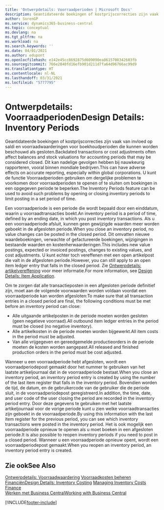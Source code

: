 ```yaml
---
title: 'Ontwerpdetails: Voorraadperioden | Microsoft Docs'
description: Geantidateerde boekingen of kostprijscorrecties zijn vaak van invloed op saldi en voorraadwaarderingen voor boekhoudperioden die kunnen worden beschouwd als gesloten. Dit kan nadelige gevolgen hebben bij nauwkeurig rapporteren, vooral binnen mondiale bedrijven. U kunt de functie Voorraadperioden gebruiken om dergelijke problemen te voorkomen door voorraadperioden te openen of te sluiten om boekingen in een opgegeven periode te beperken.
author: SorenGP
ms.service: dynamics365-business-central
ms.topic: conceptual
ms.devlang: na
ms.tgt_pltfrm: na
ms.workload: na
ms.search.keywords: ''
ms.date: 04/01/2021
ms.author: edupont
ms.openlocfilehash: e142e45cc8692875d609090ea8615708342683fb
ms.sourcegitcommit: 766e2840fd16efb901d211d7fa64d96766ac99d9
ms.translationtype: HT
ms.contentlocale: nl-NL
ms.lasthandoff: 03/31/2021
ms.locfileid: "5777795"
---
```

# <a name="design-details-inventory-periods"></a><span data-ttu-id="3de88-105">Ontwerpdetails: Voorraadperioden</span><span class="sxs-lookup"><span data-stu-id="3de88-105">Design Details: Inventory Periods</span></span>
<span data-ttu-id="3de88-106">Geantidateerde boekingen of kostprijscorrecties zijn vaak van invloed op saldi en voorraadwaarderingen voor boekhoudperioden die kunnen worden beschouwd als gesloten.</span><span class="sxs-lookup"><span data-stu-id="3de88-106">Backdated transactions or cost adjustments often affect balances and stock valuations for accounting periods that may be considered closed.</span></span> <span data-ttu-id="3de88-107">Dit kan nadelige gevolgen hebben bij nauwkeurig rapporteren, vooral binnen mondiale bedrijven.</span><span class="sxs-lookup"><span data-stu-id="3de88-107">This can have adverse effects on accurate reporting, especially within global corporations.</span></span> <span data-ttu-id="3de88-108">U kunt de functie Voorraadperioden gebruiken om dergelijke problemen te voorkomen door voorraadperioden te openen of te sluiten om boekingen in een opgegeven periode te beperken.</span><span class="sxs-lookup"><span data-stu-id="3de88-108">The Inventory Periods feature can be used to avoid such problems by opening or closing inventory periods to limit posting in a set period of time.</span></span>  

 <span data-ttu-id="3de88-109">Een voorraadperiode is een periode die wordt bepaald door een einddatum, waarin u voorraadtransacties boekt.</span><span class="sxs-lookup"><span data-stu-id="3de88-109">An inventory period is a period of time, defined by an ending date, in which you post inventory transactions.</span></span> <span data-ttu-id="3de88-110">Als u een voorraadperiode afsluit, kunnen geen gewijzigde waarden meer worden geboekt in de afgesloten periode.</span><span class="sxs-lookup"><span data-stu-id="3de88-110">When you close an inventory period, no value changes can be posted in the closed period.</span></span> <span data-ttu-id="3de88-111">Dit omvatten nieuwe waardeboekingen, verwachte of gefactureerde boekingen, wijzigingen in bestaande waarden en kostenherwaarderingen.</span><span class="sxs-lookup"><span data-stu-id="3de88-111">This includes new value postings, expected or invoiced postings, changes to existing values, and cost adjustments.</span></span> <span data-ttu-id="3de88-112">U kunt echter toch vereffenen met een open artikelpost die valt in de afgesloten periode.</span><span class="sxs-lookup"><span data-stu-id="3de88-112">However, you can still apply to an open item ledger entry that falls in the closed period.</span></span> <span data-ttu-id="3de88-113">Zie [Ontwerpdetails: artikelvereffening](design-details-item-application.md) voor meer informatie.</span><span class="sxs-lookup"><span data-stu-id="3de88-113">For more information, see [Design Details: Item Application](design-details-item-application.md).</span></span>  

 <span data-ttu-id="3de88-114">Om te zorgen dat alle transactieposten in een afgesloten periode definitief zijn, moet aan de volgende voorwaarden worden voldaan voordat een voorraadperiode kan worden afgesloten:</span><span class="sxs-lookup"><span data-stu-id="3de88-114">To make sure that all transaction entries in a closed period are final, the following conditions must be met before an inventory period can close:</span></span>  

-   <span data-ttu-id="3de88-115">Alle uitgaande artikelposten in de periode moeten worden gesloten (geen negatieve voorraad).</span><span class="sxs-lookup"><span data-stu-id="3de88-115">All outbound item ledger entries in the period must be closed (no negative inventory).</span></span>  
-   <span data-ttu-id="3de88-116">Alle artikelkosten in de periode moeten worden bijgewerkt.</span><span class="sxs-lookup"><span data-stu-id="3de88-116">All item costs in the period must be adjusted.</span></span>  
-   <span data-ttu-id="3de88-117">Van alle vrijgegeven en gereedgemelde productieorders in de periode moeten de kosten worden aangepast.</span><span class="sxs-lookup"><span data-stu-id="3de88-117">All released and finished production orders in the period must be cost adjusted.</span></span>  

 <span data-ttu-id="3de88-118">Wanneer u een voorraadperiode hebt afgesloten, wordt een voorraadperiodepost gemaakt door het nummer te gebruiken van het laatste artikeljournaal dat in de voorraadperiode bestaat.</span><span class="sxs-lookup"><span data-stu-id="3de88-118">When you close an inventory period, an inventory period entry is created by using the number of the last item register that falls in the inventory period.</span></span> <span data-ttu-id="3de88-119">Bovendien worden de tijd, de datum, en de gebruikercode van de gebruiker die de periode sluit, in de voorraadperiodepost geregistreerd.</span><span class="sxs-lookup"><span data-stu-id="3de88-119">In addition, the time, date, and user code of the user closing the period are recorded in the inventory period entry.</span></span> <span data-ttu-id="3de88-120">Door deze gegevens te gebruiken met het laatste artikeljournaal voor de vorige periode kunt u zien welke voorraadtransacties zijn geboekt in de voorraadperiode.</span><span class="sxs-lookup"><span data-stu-id="3de88-120">By using this information with the last item register for the previous period, you can see which inventory transactions were posted in the inventory period.</span></span> <span data-ttu-id="3de88-121">Het is ook mogelijk een voorraadperiode opnieuw te openen als u moet boeken in een afgesloten periode.</span><span class="sxs-lookup"><span data-stu-id="3de88-121">It is also possible to reopen inventory periods if you need to post in a closed period.</span></span> <span data-ttu-id="3de88-122">Wanneer u een voorraadperiode opnieuw opent, wordt een voorraadperiodepost gemaakt.</span><span class="sxs-lookup"><span data-stu-id="3de88-122">When you reopen an inventory period, an inventory period entry is created.</span></span>  

## <a name="see-also"></a><span data-ttu-id="3de88-123">Zie ook</span><span class="sxs-lookup"><span data-stu-id="3de88-123">See Also</span></span>  
 <span data-ttu-id="3de88-124">[Ontwerpdetails: Voorraadwaardering](design-details-inventory-costing.md) [Voorraadkosten beheren](finance-manage-inventory-costs.md) [Financiën](finance.md)</span><span class="sxs-lookup"><span data-stu-id="3de88-124">[Design Details: Inventory Costing](design-details-inventory-costing.md) [Managing Inventory Costs](finance-manage-inventory-costs.md) [Finance](finance.md)</span></span>  
 [<span data-ttu-id="3de88-125">Werken met Business Central</span><span class="sxs-lookup"><span data-stu-id="3de88-125">Working with Business Central</span></span>](ui-work-product.md)


[!INCLUDE[footer-include](includes/footer-banner.md)]